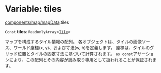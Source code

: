 # Variable: tiles

[components/map/mapData](../modules/components_map_mapData.md).tiles

 `Const` **tiles**: `ReadonlyArray`\<[`Tile`](../types/types.Tile.md)\>

マップを構成するタイル情報の配列。
各オブジェクトは、タイルの画像ソース、ワールド座標(x, y)、および寸法(w, h)を定義します。
座標は、タイルのグリッド位置とタイルの固定寸法に基づいて計算されます。
`as const`アサーションにより、この配列とその内容が読み取り専用として扱われることが保証されます。
